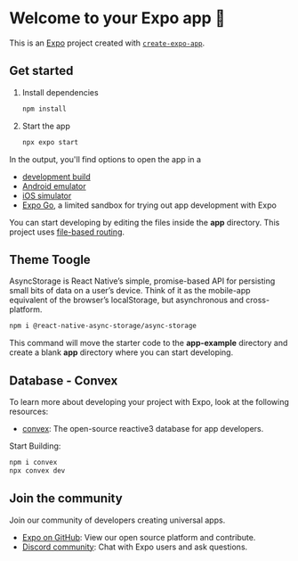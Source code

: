 # Welcome to your Expo app 👋

This is an [Expo](https://expo.dev) project created with [`create-expo-app`](https://www.npmjs.com/package/create-expo-app).

## Get started

1. Install dependencies

   ```bash
   npm install
   ```

2. Start the app

   ```bash
   npx expo start
   ```

In the output, you'll find options to open the app in a

- [development build](https://docs.expo.dev/develop/development-builds/introduction/)
- [Android emulator](https://docs.expo.dev/workflow/android-studio-emulator/)
- [iOS simulator](https://docs.expo.dev/workflow/ios-simulator/)
- [Expo Go](https://expo.dev/go), a limited sandbox for trying out app development with Expo

You can start developing by editing the files inside the **app** directory. This project uses [file-based routing](https://docs.expo.dev/router/introduction).

## Theme Toogle

AsyncStorage is React Native’s simple, promise-based API for persisting small bits of data on a user’s device. Think of it as the mobile-app equivalent of the browser’s localStorage, but asynchronous and cross-platform.

```bash
npm i @react-native-async-storage/async-storage
```

This command will move the starter code to the **app-example** directory and create a blank **app** directory where you can start developing.

## Database - Convex

To learn more about developing your project with Expo, look at the following resources:

- [convex](https://www.convex.dev/): The open-source reactive3 database for app developers.

Start Building: 

```bash
npm i convex
npx convex dev
```

## Join the community

Join our community of developers creating universal apps.

- [Expo on GitHub](https://github.com/expo/expo): View our open source platform and contribute.
- [Discord community](https://chat.expo.dev): Chat with Expo users and ask questions.

